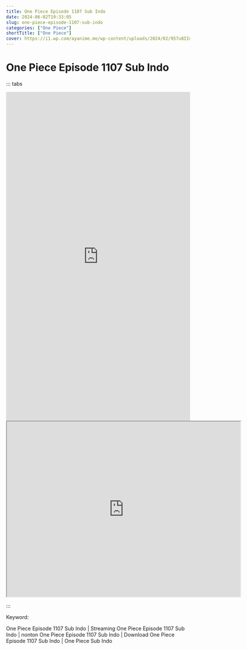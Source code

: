 ```yaml
---
title: One Piece Episode 1107 Sub Indo
date: 2024-06-02T19:33:05
slug: one-piece-episode-1107-sub-indo
categories: ["One Piece"]
shortTitle: ["One Piece"]
cover: https://i1.wp.com/ayanime.me/wp-content/uploads/2024/02/957u8IIqwPTgtubSIaBI4bPtGzn.jpg
---
```


# One Piece Episode 1107 Sub Indo
::: tabs

<iframe src="https://play.ayanime.me/include/fluidplayer/fluidplayer.php?VideoSrc1=https%3A%2F%2Fdrive.google.com%2Ffile%2Fd%2F1nVWfEYypeINGsEzj4_hNPDfJJywlNBl2%2Fpreview&VideoType1=video%2Fmp4&VideoQuality1=480p&VideoSrc2=https%3A%2F%2Fdrive.google.com%2Ffile%2Fd%2F1zF9nqSLtoB-ryDME63lFwUcK9DzlAHrs%2Fpreview&VideoType2=video%2Fmp4&VideoQuality2=720p&VideoSrc3=https%3A%2F%2Fdrive.google.com%2Ffile%2Fd%2F1rSt1E0Y4SBDbtyHilZXFVVF6w9BR2jzr%2Fpreview&VideoType3=video%2Fmp4&VideoQuality3=1080p&VideoSrc4=&VideoType4=&VideoQuality4=&VideoPoster=&VideoTrack1=&kind1=&srclang1=&label1=&default1=&VideoTrack2=&kind2=&srclang2=&label2=&default2=&player=fluid+player&server=Drive+API&api=&width=100%25&height=900px" frameborder="0" width="100%" height="900px" allowfullscreen="allowfullscreen" scrolling="no"></iframe>
<iframe src="https://drive.google.com/file/d/1rSt1E0Y4SBDbtyHilZXFVVF6w9BR2jzr/preview" width="640" height="480" allow="accelerometer; autoplay; encrypted-media; gyroscope; fullscreen; picture-in-picture" scrolling="no" seamless="" sandbox="allow-same-origin allow-scripts"></iframe>

:::

Keyword:
<p>One Piece Episode 1107 Sub Indo | Streaming One Piece Episode 1107 Sub Indo | nonton One Piece Episode 1107 Sub Indo | Download One Piece Episode 1107 Sub Indo | One Piece Sub Indo</p>

